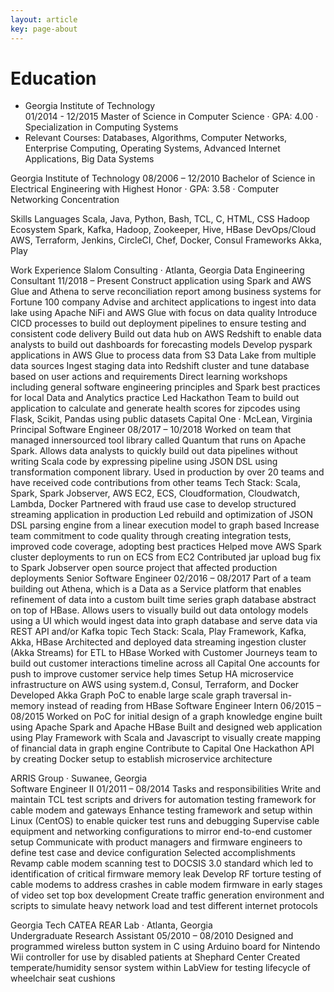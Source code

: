 ```yaml
---
layout: article
key: page-about
---
```


# Education
- Georgia Institute of Technology	
  01/2014 - 12/2015
  Master of Science in Computer Science · GPA: 4.00 · Specialization in Computing Systems
- Relevant Courses:  Databases, Algorithms, Computer Networks, Enterprise Computing, Operating Systems, 
 Advanced Internet Applications, Big Data Systems

Georgia Institute of Technology	08/2006 – 12/2010
Bachelor of Science in Electrical Engineering with Highest Honor · GPA: 3.58 · Computer Networking Concentration 

Skills
Languages	Scala, Java, Python, Bash, TCL, C, HTML, CSS
Hadoop Ecosystem	Spark, Kafka, Hadoop, Zookeeper, Hive, HBase
DevOps/Cloud	AWS, Terraform, Jenkins, CircleCI, Chef, Docker, Consul
Frameworks	Akka, Play

Work Experience
Slalom Consulting · Atlanta, Georgia
Data Engineering Consultant	11/2018 – Present
Construct application using Spark and AWS Glue and Athena to serve reconciliation report among business systems for Fortune 100 company
Advise and architect applications to ingest into data lake using Apache NiFi and AWS Glue with focus on data quality
Introduce CICD processes to build out deployment pipelines to ensure testing and consistent code delivery
Build out data hub on AWS Redshift to enable data analysts to build out dashboards for forecasting models
Develop pyspark applications in AWS Glue to process data from S3 Data Lake from multiple data sources
Ingest staging data into Redshift cluster and tune database based on user actions and requirements 
Direct learning workshops including general software engineering principles and Spark best practices for local Data and Analytics practice
Led Hackathon Team to build out application to calculate and generate health scores for zipcodes using Flask, Scikit, Pandas using public datasets
Capital One · McLean, Virginia
Principal Software Engineer	08/2017 – 10/2018
Worked on team that managed innersourced tool library called Quantum that runs on Apache Spark. Allows data analysts to quickly build out data pipelines without writing Scala code by expressing pipeline using JSON DSL using transformation component library. Used in production by over 20 teams and have received code contributions from other teams
Tech Stack: Scala, Spark, Spark Jobserver,  AWS EC2, ECS, Cloudformation, Cloudwatch, Lambda, Docker
Partnered with fraud use case to develop structured streaming application in production
Led rebuild and optimization of JSON DSL parsing engine from a linear execution model to graph based
Increase team commitment to code quality through creating integration tests, improved code coverage, adopting best practices
Helped move AWS Spark cluster deployments to run on ECS from EC2
Contributed jar upload bug fix to Spark Jobserver open source project that affected production deployments
Senior Software Engineer	02/2016 – 08/2017
Part of a team building out Athena, which is a Data as a Service platform that enables refinement of data into a custom built time series graph database abstract on top of HBase. Allows users to visually build out data ontology models using a UI which would ingest data into graph database and serve data via REST API and/or Kafka topic
Tech Stack: Scala, Play Framework, Kafka, Akka, HBase
Architected and deployed data streaming ingestion cluster (Akka Streams) for ETL to HBase
Worked with Customer Journeys team to build out customer interactions timeline across all Capital One accounts for push to improve customer service help times
Setup HA microservice infrastructure on AWS using system.d, Consul, Terraform, and Docker
Developed Akka Graph PoC to enable large scale graph traversal in-memory instead of reading from HBase
Software Engineer Intern	06/2015 – 08/2015
Worked on PoC for initial design of a graph knowledge engine built using Apache Spark and Apache HBase
Built  and designed web application using Play Framework with Scala and Javascript to visually create mapping of financial data in graph engine
Contribute to Capital One Hackathon API by creating Docker setup to establish microservice architecture

ARRIS Group · Suwanee, Georgia	
Software Engineer II   	01/2011 – 08/2014
Tasks and responsibilities
Write and maintain TCL test scripts and drivers for automation testing framework for cable modem and gateways
Enhance testing framework and setup within Linux (CentOS) to enable quicker test runs and debugging
Supervise cable equipment and networking configurations to mirror end-to-end customer setup
Communicate with product managers and firmware engineers to define test case and device configuration
Selected accomplishments
Revamp cable modem scanning test to DOCSIS 3.0 standard which led to identification of critical firmware memory leak
Develop RF torture testing of cable modems to address crashes in cable modem firmware in early stages of video set top box development
Create traffic generation environment and scripts to simulate heavy network load and test different internet protocols

Georgia Tech CATEA REAR Lab · Atlanta, Georgia	
Undergraduate Research Assistant	05/2010 – 08/2010
Designed and programmed wireless button system in C using Arduino board for Nintendo Wii controller for use by disabled patients at Shephard Center
Created temperate/humidity sensor system within LabView for testing lifecycle of wheelchair seat cushions 

